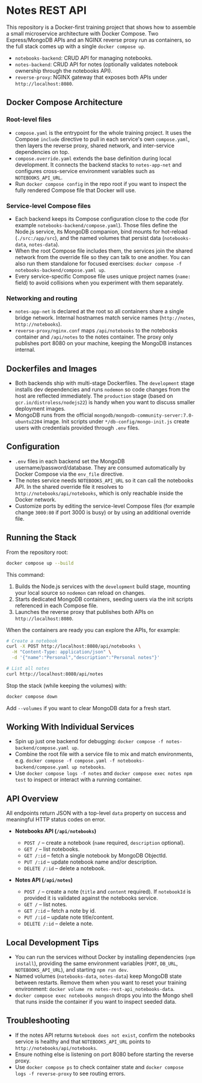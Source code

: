# Notes REST API

This repository is a Docker-first training project that shows how to assemble a small microservice architecture with Docker Compose. Two Express/MongoDB APIs and an NGINX reverse proxy run as containers, so the full stack comes up with a single `docker compose up`.

- `notebooks-backend`: CRUD API for managing notebooks.
- `notes-backend`: CRUD API for notes (optionally validates notebook ownership through the notebooks API).
- `reverse-proxy`: NGINX gateway that exposes both APIs under `http://localhost:8080`.

## Docker Compose Architecture

### Root-level files
- `compose.yaml` is the entrypoint for the whole training project. It uses the Compose `include` directive to pull in each service's own `compose.yaml`, then layers the reverse proxy, shared network, and inter-service dependencies on top.
- `compose.override.yaml` extends the base definition during local development. It connects the backend stacks to `notes-app-net` and configures cross-service environment variables such as `NOTEBOOKS_API_URL`.
- Run `docker compose config` in the repo root if you want to inspect the fully rendered Compose file that Docker will use.

### Service-level Compose files
- Each backend keeps its Compose configuration close to the code (for example `notebooks-backend/compose.yaml`). Those files define the Node.js service, its MongoDB companion, bind mounts for hot-reload (`./src:/app/src`), and the named volumes that persist data (`notebooks-data`, `notes-data`).
- When the root Compose file includes them, the services join the shared network from the override file so they can talk to one another. You can also run them standalone for focused exercises: `docker compose -f notebooks-backend/compose.yaml up`.
- Every service-specific Compose file uses unique project names (`name:` field) to avoid collisions when you experiment with them separately.

### Networking and routing
- `notes-app-net` is declared at the root so all containers share a single bridge network. Internal hostnames match service names (`http://notes`, `http://notebooks`).
- `reverse-proxy/nginx.conf` maps `/api/notebooks` to the notebooks container and `/api/notes` to the notes container. The proxy only publishes port 8080 on your machine, keeping the MongoDB instances internal.

## Dockerfiles and Images
- Both backends ship with multi-stage Dockerfiles. The `development` stage installs dev dependencies and runs `nodemon` so code changes from the host are reflected immediately. The `production` stage (based on `gcr.io/distroless/nodejs22`) is handy when you want to discuss smaller deployment images.
- MongoDB runs from the official `mongodb/mongodb-community-server:7.0-ubuntu2204` image. Init scripts under `*/db-config/mongo-init.js` create users with credentials provided through `.env` files.

## Configuration
- `.env` files in each backend set the MongoDB username/password/database. They are consumed automatically by Docker Compose via the `env_file` directive.
- The notes service needs `NOTEBOOKS_API_URL` so it can call the notebooks API. In the shared override file it resolves to `http://notebooks/api/notebooks`, which is only reachable inside the Docker network.
- Customize ports by editing the service-level Compose files (for example change `3000:80` if port 3000 is busy) or by using an additional override file.

## Running the Stack

From the repository root:

```bash
docker compose up --build
```

This command:

1. Builds the Node.js services with the `development` build stage, mounting your local source so `nodemon` can reload on changes.
2. Starts dedicated MongoDB containers, seeding users via the init scripts referenced in each Compose file.
3. Launches the reverse proxy that publishes both APIs on `http://localhost:8080`.

When the containers are ready you can explore the APIs, for example:

```bash
# Create a notebook
curl -X POST http://localhost:8080/api/notebooks \
  -H "Content-Type: application/json" \
  -d '{"name":"Personal","description":"Personal notes"}'

# List all notes
curl http://localhost:8080/api/notes
```

Stop the stack (while keeping the volumes) with:

```bash
docker compose down
```

Add `--volumes` if you want to clear MongoDB data for a fresh start.

## Working With Individual Services
- Spin up just one backend for debugging: `docker compose -f notes-backend/compose.yaml up`.
- Combine the root file with a service file to mix and match environments, e.g. `docker compose -f compose.yaml -f notebooks-backend/compose.yaml up notebooks`.
- Use `docker compose logs -f notes` and `docker compose exec notes npm test` to inspect or interact with a running container.

## API Overview

All endpoints return JSON with a top-level `data` property on success and meaningful HTTP status codes on error.

- **Notebooks API (`/api/notebooks`)**
  - `POST /` – create a notebook (`name` required, `description` optional).
  - `GET /` – list notebooks.
  - `GET /:id` – fetch a single notebook by MongoDB ObjectId.
  - `PUT /:id` – update notebook name and/or description.
  - `DELETE /:id` – delete a notebook.

- **Notes API (`/api/notes`)**
  - `POST /` – create a note (`title` and `content` required). If `notebookId` is provided it is validated against the notebooks service.
  - `GET /` – list notes.
  - `GET /:id` – fetch a note by id.
  - `PUT /:id` – update note title/content.
  - `DELETE /:id` – delete a note.

## Local Development Tips

- You can run the services without Docker by installing dependencies (`npm install`), providing the same environment variables (`PORT`, `DB_URL`, `NOTEBOOKS_API_URL`), and starting `npm run dev`.
- Named volumes (`notebooks-data`, `notes-data`) keep MongoDB state between restarts. Remove them when you want to reset your training environment: `docker volume rm notes-rest-api_notebooks-data`.
- `docker compose exec notebooks mongosh` drops you into the Mongo shell that runs inside the container if you want to inspect seeded data.

## Troubleshooting

- If the notes API returns `Notebook does not exist`, confirm the notebooks service is healthy and that `NOTEBOOKS_API_URL` points to `http://notebooks/api/notebooks`.
- Ensure nothing else is listening on port 8080 before starting the reverse proxy.
- Use `docker compose ps` to check container state and `docker compose logs -f reverse-proxy` to see routing errors.
